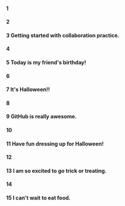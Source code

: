 #### 1 
#### 2
#### 3 Getting started with collaboration practice.
#### 4
#### 5 Today is my friend's birthday!
#### 6
#### 7 It's Halloween!!
#### 8
#### 9 GitHub is really awesome.
#### 10
#### 11 Have fun dressing up for Halloween!
#### 12
#### 13 I am so excited to go trick or treating. 
#### 14
#### 15 I can't wait to eat food. 